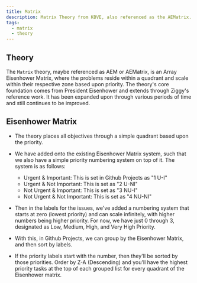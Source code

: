 ```yaml
---
title: Matrix
description: Matrix Theory from KBVE, also referenced as the AEMatrix.
tags:
  - matrix
  - theory
---
```


## Theory

The `Matrix` theory, maybe referenced as AEM or AEMatrix, is an Array Eisenhower Matrix, where the problems reside within a quadrant and scale within their respective zone based upon priority.
The theory's core foundation comes from President Eisenhower and extends through Ziggy's reference work. It has been expanded upon through various periods of time and still continues to be improved.

## Eisenhower Matrix

- The theory places all objectives through a simple quadrant based upon the priority.

- We have added onto the existing Eisenhower Matrix system, such that we also have a simple priority
numbering system on top of it. The system is as follows:
  - Urgent & Important: This is set in Github Projects as "1 U-I"
  - Urgent & Not Important: This is set as "2 U-NI"
  - Not Urgent & Important: This is set as "3 NU-I"
  - Not Urgent & Not Important: This is set as "4 NU-NI"

- Then in the labels for the issues, we've added a numbering system that starts at zero (lowest priority) and can scale infinitely, with higher numbers being higher priority. For now, we have just 0 through 3, designated as Low, Medium, High, and Very High Priority.
- With this, in Github Projects, we can group by the Eisenhower Matrix, and then sort by labels.
- If the priority labels start with the number, then they'll be sorted by those priorities. Order by Z-A (Descending) and you'll have the highest priority tasks at the top of each grouped list for every quadrant of the Eisenhower matrix.
